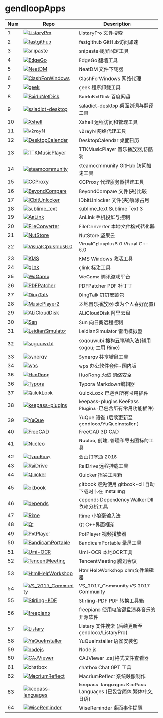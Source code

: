 # gendloopApps

| **Num** | **Repo** | **Description** |
| ---- | ---- | ---- |
| 1 | [![ListaryPro](https://img.shields.io/github/v/release/gendloop/ListaryPro?display_name=release&style=plastic&logo=github&label=ListaryPro&labelColor=%23bf2b1f&color=blue)](https://github.com/gendloop/ListaryPro)| ListaryPro 文件搜索 |
| 2 | [![fastgithub](https://img.shields.io/github/v/release/gendloop/fastgithub?display_name=release&style=plastic&logo=github&label=fastgithub&labelColor=%23bf2b1f&color=blue)](https://github.com/gendloop/fastgithub)| fastgithub GitHub访问加速 |
| 3 | [![snipaste](https://img.shields.io/github/v/release/gendloop/snipaste?display_name=release&style=plastic&logo=github&label=snipaste&labelColor=%23bf2b1f&color=blue)](https://github.com/gendloop/snipaste)| snipaste 截屏固定工具 |
| 4 | [![EdgeGo](https://img.shields.io/github/v/release/gendloop/EdgeGo?display_name=release&style=plastic&logo=github&label=EdgeGo&labelColor=%23bf2b1f&color=blue)](https://github.com/gendloop/EdgeGo)| EdgeGo 翻墙工具 |
| 5 | [![NeatDM](https://img.shields.io/github/v/release/gendloop/NeatDM?display_name=release&style=plastic&logo=github&label=NeatDM&labelColor=%23bf2b1f&color=blue)](https://github.com/gendloop/NeatDM)| NeatDM 文件下载器 |
| 6 | [![ClashForWindows](https://img.shields.io/github/v/release/gendloop/ClashForWindows?display_name=release&style=plastic&logo=github&label=ClashForWindows&labelColor=%23bf2b1f&color=blue)](https://github.com/gendloop/ClashForWindows)| ClashForWindows 网络代理 |
| 7 | [![geek](https://img.shields.io/github/v/release/gendloop/geek?display_name=release&style=plastic&logo=github&label=geek&labelColor=%23bf2b1f&color=blue)](https://github.com/gendloop/geek)| geek 程序卸载工具 |
| 8 | [![BaiduNetDisk](https://img.shields.io/github/v/release/gendloop/BaiduNetDisk?display_name=release&style=plastic&logo=github&label=BaiduNetDisk&labelColor=%23bf2b1f&color=blue)](https://github.com/gendloop/BaiduNetDisk)| BaiduNetDisk 百度网盘 |
| 9 | [![saladict-desktop](https://img.shields.io/github/v/release/gendloop/saladict-desktop?display_name=release&style=plastic&logo=github&label=saladict-desktop&labelColor=%23bf2b1f&color=blue)](https://github.com/gendloop/saladict-desktop)| saladict-desktop 桌面划词与翻译工具 |
| 10 | [![Xshell](https://img.shields.io/github/v/release/gendloop/Xshell?display_name=release&style=plastic&logo=github&label=Xshell&labelColor=%23bf2b1f&color=blue)](https://github.com/gendloop/Xshell)| Xshell 远程访问和管理工具 |
| 11 | [![v2rayN](https://img.shields.io/github/v/release/gendloop/v2rayN?display_name=release&style=plastic&logo=github&label=v2rayN&labelColor=%23bf2b1f&color=blue)](https://github.com/gendloop/v2rayN)| v2rayN 网络代理工具 |
| 12 | [![DesktopCalendar](https://img.shields.io/github/v/release/gendloop/DesktopCalendar?display_name=release&style=plastic&logo=github&label=DesktopCalendar&labelColor=%23bf2b1f&color=blue)](https://github.com/gendloop/DesktopCalendar)| DesktopCalendar 桌面日历 |
| 13 | [![TTKMusicPlayer](https://img.shields.io/github/v/release/gendloop/TTKMusicPlayer?display_name=release&style=plastic&logo=github&label=TTKMusicPlayer&labelColor=%23bf2b1f&color=blue)](https://github.com/gendloop/TTKMusicPlayer)| TTKMusicPlayer 音乐播放器,仿酷狗 |
| 14 | [![steamcommunity](https://img.shields.io/github/v/release/gendloop/steamcommunity?display_name=release&style=plastic&logo=github&label=steamcommunity&labelColor=%23bf2b1f&color=blue)](https://github.com/gendloop/steamcommunity)| steamcommunity GitHub 访问加速工具 |
| 15 | [![CCProxy](https://img.shields.io/github/v/release/gendloop/CCProxy?display_name=release&style=plastic&logo=github&label=CCProxy&labelColor=%23bf2b1f&color=blue)](https://github.com/gendloop/CCProxy)| CCProxy 代理服务器搭建工具 |
| 16 | [![BeyondCompare](https://img.shields.io/github/v/release/gendloop/BeyondCompare?display_name=release&style=plastic&logo=github&label=BeyondCompare&labelColor=%23bf2b1f&color=blue)](https://github.com/gendloop/BeyondCompare)| BeyondCompare 文件(夹)比较 |
| 17 | [![IObitUnlocker](https://img.shields.io/github/v/release/gendloop/IObitUnlocker?display_name=release&style=plastic&logo=github&label=IObitUnlocker&labelColor=%23bf2b1f&color=blue)](https://github.com/gendloop/IObitUnlocker)| IObitUnlocker 文件(夹)解除占用 |
| 18 | [![sublime_text](https://img.shields.io/github/v/release/gendloop/sublime_text?display_name=release&style=plastic&logo=github&label=sublime_text&labelColor=%23bf2b1f&color=blue)](https://github.com/gendloop/sublime_text)| sublime_text Sublime Text 3 |
| 19 | [![AnLink](https://img.shields.io/github/v/release/gendloop/AnLink?display_name=release&style=plastic&logo=github&label=AnLink&labelColor=%23bf2b1f&color=blue)](https://github.com/gendloop/AnLink)| AnLink 手机投屏与控制 |
| 20 | [![FileConverter](https://img.shields.io/github/v/release/gendloop/FileConverter?display_name=release&style=plastic&logo=github&label=FileConverter&labelColor=%23bf2b1f&color=blue)](https://github.com/gendloop/FileConverter)| FileConverter 本地文件格式转化器 |
| 21 | [![NutStore](https://img.shields.io/github/v/release/gendloop/NutStore?display_name=release&style=plastic&logo=github&label=NutStore&labelColor=%23bf2b1f&color=blue)](https://github.com/gendloop/NutStore)| NutStore 坚果云 |
| 22 | [![VisualCplusplus6.0](https://img.shields.io/github/v/release/gendloop/VisualCplusplus6.0?display_name=release&style=plastic&logo=github&label=VisualCplusplus6.0&labelColor=%23bf2b1f&color=blue)](https://github.com/gendloop/VisualCplusplus6.0)| VirualCplusplus6.0 Visual C++ 6.0 |
| 23 | [![KMS](https://img.shields.io/github/v/release/gendloop/KMS?display_name=release&style=plastic&logo=github&label=KMS&labelColor=%23bf2b1f&color=blue)](https://github.com/gendloop/KMS)| KMS Windows 激活工具 |
| 24 | [![glink](https://img.shields.io/github/v/release/gendloop/glink?display_name=release&style=plastic&logo=github&label=glink&labelColor=%23bf2b1f&color=blue)](https://github.com/gendloop/glink)| glink 标注工具  |
| 25 | [![WeGame](https://img.shields.io/github/v/release/gendloop/WeGame?display_name=release&style=plastic&logo=github&label=WeGame&labelColor=%23bf2b1f&color=blue)](https://github.com/gendloop/WeGame)| WeGame 腾讯游戏平台 |
| 26 | [![PDFPatcher](https://img.shields.io/github/v/release/gendloop/PDFPatcher?display_name=release&style=plastic&logo=github&label=PDFPatcher&labelColor=%23bf2b1f&color=blue)](https://github.com/gendloop/PDFPatcher)| PDFPatcher PDF 补丁丁 |
| 27 | [![DingTalk](https://img.shields.io/github/v/release/gendloop/DingTalk?display_name=release&style=plastic&logo=github&label=DingTalk&labelColor=%23bf2b1f&color=blue)](https://github.com/gendloop/DingTalk)| DingTalk 钉钉安装包 |
| 28 | [![MusicPlayer2](https://img.shields.io/github/v/release/gendloop/MusicPlayer2?display_name=release&style=plastic&logo=github&label=MusicPlayer2&labelColor=%23bf2b1f&color=blue)](https://github.com/gendloop/MusicPlayer2)| 本地音乐播放器(改为个人喜好配置) |
| 29 | [![ALiCloudDisk](https://img.shields.io/github/v/release/gendloop/ALiCloudDisk?display_name=release&style=plastic&logo=github&label=ALiCloudDisk&labelColor=%23bf2b1f&color=blue)](https://github.com/gendloop/ALiCloudDisk)| ALiCloudDisk 阿里云盘 |
| 30 | [![Sun](https://img.shields.io/github/v/release/gendloop/Sun?display_name=release&style=plastic&logo=github&label=Sun&labelColor=%23bf2b1f&color=blue)](https://github.com/gendloop/Sun)| Sun 向日葵远程控制 |
| 31 | [![LeidianSimulator](https://img.shields.io/github/v/release/gendloop/LeidianSimulator?display_name=release&style=plastic&logo=github&label=LeidianSimulator&labelColor=%23bf2b1f&color=blue)](https://github.com/gendloop/LeidianSimulator)| LeidianSimulator 雷电模拟器 |
| 32 | [![sogouwubi](https://img.shields.io/github/v/release/gendloop/sogouwubi?display_name=release&style=plastic&logo=github&label=sogouwubi&labelColor=%23bf2b1f&color=blue)](https://github.com/gendloop/sogouwubi)| sogouwubi 搜狗五笔输入法(辅用 sogou; 主用 Rime) |
| 33 | [![synergy](https://img.shields.io/github/v/release/gendloop/synergy?display_name=release&style=plastic&logo=github&label=synergy&labelColor=%23bf2b1f&color=blue)](https://github.com/gendloop/synergy)| Synergy 共享键鼠工具 |
| 34 | [![wps](https://img.shields.io/github/v/release/gendloop/wps?display_name=release&style=plastic&logo=github&label=wps&labelColor=%23bf2b1f&color=blue)](https://github.com/gendloop/wps)| wps 办公软件套件-国内版 |
| 35 | [![HuoRong](https://img.shields.io/github/v/release/gendloop/HuoRong?display_name=release&style=plastic&logo=github&label=HuoRong&labelColor=%23bf2b1f&color=blue)](https://github.com/gendloop/HuoRong)| HuoRong 火绒 网络安全 |
| 36 | [![Typora](https://img.shields.io/github/v/release/gendloop/Typora?display_name=release&style=plastic&logo=github&label=Typora&labelColor=%23bf2b1f&color=blue)](https://github.com/gendloop/Typora)| Typora Markdown编辑器 |
| 37 | [![QuickLook](https://img.shields.io/github/v/release/gendloop/QuickLook?display_name=release&style=plastic&logo=github&label=QuickLook&labelColor=%23bf2b1f&color=blue)](https://github.com/gendloop/QuickLook)| QuickLook 已包含所有常用插件 |
| 38 | [![keepass-plugins](https://img.shields.io/github/v/release/gendloop/keepass-plugins?display_name=release&style=plastic&logo=github&label=keepass-plugins&labelColor=%23bf2b1f&color=blue)](https://github.com/gendloop/keepass-plugins)| keepass-plugins KeePass Plugins (已包含所有常用功能插件) |
| 39 | [![YuQue](https://img.shields.io/github/v/release/gendloop/YuQue?display_name=release&style=plastic&logo=github&label=YuQue&labelColor=%23bf2b1f&color=blue)](https://github.com/gendloop/YuQue)| YuQue 语雀 (后续更新至 gendloop/YuQueInstaller ) |
| 40 | [![FreeCAD](https://img.shields.io/github/v/release/gendloop/FreeCAD?display_name=release&style=plastic&logo=github&label=FreeCAD&labelColor=%23bf2b1f&color=blue)](https://github.com/gendloop/FreeCAD)| FreeCAD 3D CAD |
| 41 | [![Nucleo](https://img.shields.io/github/v/release/gendloop/Nucleo?display_name=release&style=plastic&logo=github&label=Nucleo&labelColor=%23bf2b1f&color=blue)](https://github.com/gendloop/Nucleo)| Nucleo, 创建, 管理和导出图标的工具 |
| 42 | [![TypeEasy](https://img.shields.io/github/v/release/gendloop/TypeEasy?display_name=release&style=plastic&logo=github&label=TypeEasy&labelColor=%23bf2b1f&color=blue)](https://github.com/gendloop/TypeEasy)| 金山打字通 2016 |
| 43 | [![RaiDrive](https://img.shields.io/github/v/release/gendloop/RaiDrive?display_name=release&style=plastic&logo=github&label=RaiDrive&labelColor=%23bf2b1f&color=blue)](https://github.com/gendloop/RaiDrive)| RaiDrive 远程挂载工具 |
| 44 | [![Quicker](https://img.shields.io/github/v/release/gendloop/Quicker?display_name=release&style=plastic&logo=github&label=Quicker&labelColor=%23bf2b1f&color=blue)](https://github.com/gendloop/Quicker)| Quicker 指尖工具箱 |
| 45 | [![gitbook](https://img.shields.io/github/v/release/gendloop/gitbook?display_name=release&style=plastic&logo=github&label=gitbook&labelColor=%23bf2b1f&color=blue)](https://github.com/gendloop/gitbook)| gitbook 避免使用 gitbook-cli 自动下载时卡在 Installing |
| 46 | [![depends](https://img.shields.io/github/v/release/gendloop/depends?display_name=release&style=plastic&logo=github&label=depends&labelColor=%23bf2b1f&color=blue)](https://github.com/gendloop/depends)| depends Dependency Walker Dll依赖分析工具 |
| 47 | [![Rime](https://img.shields.io/github/v/release/gendloop/Rime?display_name=release&style=plastic&logo=github&label=Rime&labelColor=%23bf2b1f&color=blue)](https://github.com/gendloop/Rime)| Rime 小狼毫输入法 |
| 48 | [![Qt](https://img.shields.io/github/v/release/gendloop/Qt?display_name=release&style=plastic&logo=github&label=Qt&labelColor=%23bf2b1f&color=blue)](https://github.com/gendloop/Qt)| Qt C++界面框架 |
| 49 | [![PotPlayer](https://img.shields.io/github/v/release/gendloop/PotPlayer?display_name=release&style=plastic&logo=github&label=PotPlayer&labelColor=%23bf2b1f&color=blue)](https://github.com/gendloop/PotPlayer)| PotPlayer 视频播放器 |
| 50 | [![BandicamPortable](https://img.shields.io/github/v/release/gendloop/BandicamPortable?display_name=release&style=plastic&logo=github&label=BandicamPortable&labelColor=%23bf2b1f&color=blue)](https://github.com/gendloop/BandicamPortable)| BandicamPortable 录屏工具 |
| 51 | [![Umi-OCR](https://img.shields.io/github/v/release/gendloop/Umi-OCR?display_name=release&style=plastic&logo=github&label=Umi-OCR&labelColor=%23bf2b1f&color=blue)](https://github.com/gendloop/Umi-OCR)| Umi-OCR 本地OCR工具 |
| 52 | [![TencentMeeting](https://img.shields.io/github/v/release/gendloop/TencentMeeting?display_name=release&style=plastic&logo=github&label=TencentMeeting&labelColor=%23bf2b1f&color=blue)](https://github.com/gendloop/TencentMeeting)| TencentMeeting 腾迅会议 |
| 53 | [![HtmlHelpWorkshop](https://img.shields.io/github/v/release/gendloop/HtmlHelpWorkshop?display_name=release&style=plastic&logo=github&label=HtmlHelpWorkshop&labelColor=%23bf2b1f&color=blue)](https://github.com/gendloop/HtmlHelpWorkshop)| HtmlHelpWorkshop chm文件编辑器 |
| 54 | [![VS_2017_Community](https://img.shields.io/github/v/release/gendloop/VS_2017_Community?display_name=release&style=plastic&logo=github&label=VS_2017_Community&labelColor=%23bf2b1f&color=blue)](https://github.com/gendloop/VS_2017_Community)| VS_2017_Community VS 2017 Community |
| 55 | [![Stirling-PDF](https://img.shields.io/github/v/release/gendloop/Stirling-PDF?display_name=release&style=plastic&logo=github&label=Stirling-PDF&labelColor=%23bf2b1f&color=blue)](https://github.com/gendloop/Stirling-PDF)| Stirling-PDF PDF 转换工具箱 |
| 56 | [![freepiano](https://img.shields.io/github/v/release/gendloop/freepiano?display_name=release&style=plastic&logo=github&label=freepiano&labelColor=%23bf2b1f&color=blue)](https://github.com/gendloop/freepiano)| freepiano 使用电脑键盘演奏音乐的开源软件 |
| 57 | [![Listary](https://img.shields.io/github/v/release/gendloop/Listary?display_name=release&style=plastic&logo=github&label=Listary&labelColor=%23bf2b1f&color=blue)](https://github.com/gendloop/Listary)| Listary 文件搜索 (后续更新至gendloop/ListaryPro) |
| 58 | [![YuQueInstaller](https://img.shields.io/github/v/release/gendloop/YuQueInstaller?display_name=release&style=plastic&logo=github&label=YuQueInstaller&labelColor=%23bf2b1f&color=blue)](https://github.com/gendloop/YuQueInstaller)| YuQueInstaller 语雀安装包 |
| 59 | [![nodejs](https://img.shields.io/github/v/release/gendloop/nodejs?display_name=release&style=plastic&logo=github&label=nodejs&labelColor=%23bf2b1f&color=blue)](https://github.com/gendloop/nodejs)| Node.js |
| 60 | [![CAJViewer](https://img.shields.io/github/v/release/gendloop/CAJViewer?display_name=release&style=plastic&logo=github&label=CAJViewer&labelColor=%23bf2b1f&color=blue)](https://github.com/gendloop/CAJViewer)| CAJViewer  .caj 格式文件查看器 |
| 61 | [![chatbox](https://img.shields.io/github/v/release/gendloop/chatbox?display_name=release&style=plastic&logo=github&label=chatbox&labelColor=%23bf2b1f&color=blue)](https://github.com/gendloop/chatbox)| chatbox Chat GPT 工具 |
| 62 | [![MacriumReflect](https://img.shields.io/github/v/release/gendloop/MacriumReflect?display_name=release&style=plastic&logo=github&label=MacriumReflect&labelColor=%23bf2b1f&color=blue)](https://github.com/gendloop/MacriumReflect)| MacriumReflect 系统映像制作 |
| 63 | [![keepass-languages](https://img.shields.io/github/v/release/gendloop/keepass-languages?display_name=release&style=plastic&logo=github&label=keepass-languages&labelColor=%23bf2b1f&color=blue)](https://github.com/gendloop/keepass-languages)| keepass-languages KeePass Languages (已包含简体,繁体中文, 日语) |
| 64 | [![WiseReminder](https://img.shields.io/github/v/release/gendloop/WiseReminder?display_name=release&style=plastic&logo=github&label=WiseReminder&labelColor=%23bf2b1f&color=blue)](https://github.com/gendloop/WiseReminder)| WiseReminder 桌面事件提醒 |

